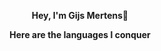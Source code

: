 <p align="center"><strong>Hey, I'm Gijs Mertens👋</strong></p>
<p align="center"><strong>Here are the languages I conquer</strong></p>
